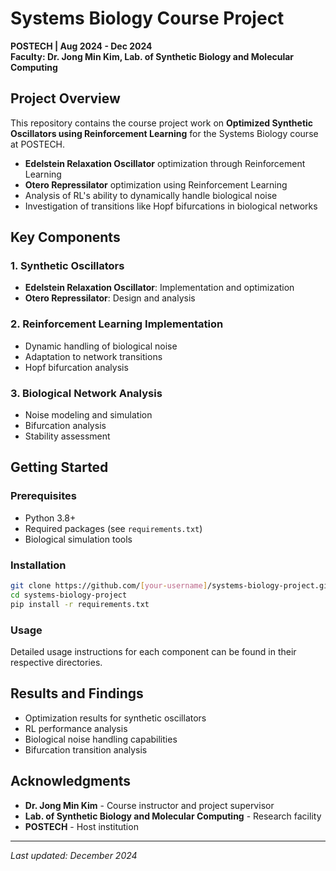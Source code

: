 # Systems Biology Course Project
**POSTECH | Aug 2024 - Dec 2024**  
**Faculty: Dr. Jong Min Kim, Lab. of Synthetic Biology and Molecular Computing**

## Project Overview
This repository contains the course project work on **Optimized Synthetic Oscillators using Reinforcement Learning** for the Systems Biology course at POSTECH.
- **Edelstein Relaxation Oscillator** optimization through Reinforcement Learning
- **Otero Repressilator** optimization using Reinforcement Learning
- Analysis of RL's ability to dynamically handle biological noise
- Investigation of transitions like Hopf bifurcations in biological networks

## Key Components

### 1. Synthetic Oscillators
- **Edelstein Relaxation Oscillator**: Implementation and optimization
- **Otero Repressilator**: Design and analysis

### 2. Reinforcement Learning Implementation
- Dynamic handling of biological noise
- Adaptation to network transitions
- Hopf bifurcation analysis

### 3. Biological Network Analysis
- Noise modeling and simulation
- Bifurcation analysis
- Stability assessment

## Getting Started

### Prerequisites
- Python 3.8+
- Required packages (see `requirements.txt`)
- Biological simulation tools

### Installation
```bash
git clone https://github.com/[your-username]/systems-biology-project.git
cd systems-biology-project
pip install -r requirements.txt
```

### Usage
Detailed usage instructions for each component can be found in their respective directories.

## Results and Findings
- Optimization results for synthetic oscillators
- RL performance analysis
- Biological noise handling capabilities
- Bifurcation transition analysis

## Acknowledgments
- **Dr. Jong Min Kim** - Course instructor and project supervisor
- **Lab. of Synthetic Biology and Molecular Computing** - Research facility
- **POSTECH** - Host institution
---
*Last updated: December 2024*
